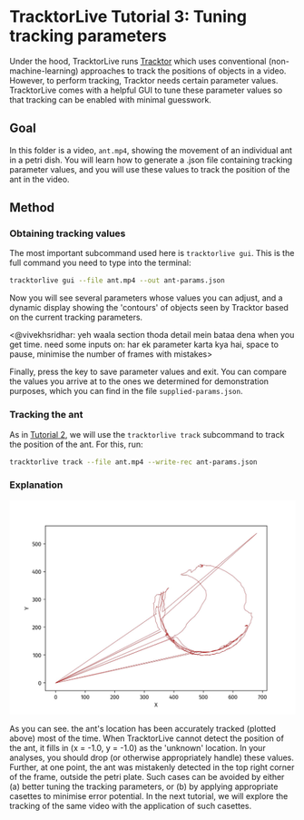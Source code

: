 # TracktorLive Tutorial 3: Tuning tracking parameters

Under the hood, TracktorLive runs
[Tracktor](https://doi.org/10.1111/2041-210X.13166)
which uses conventional (non-machine-learning) approaches to track the positions
of objects in a video. However, to perform tracking, Tracktor needs certain
parameter values. TracktorLive comes with a helpful GUI to tune these parameter
values so that tracking can be enabled with minimal guesswork.

## Goal

In this folder is a video, `ant.mp4`, showing the movement of an individual ant
in a petri dish.
You will learn how to generate a .json file containing tracking parameter
values, and you will use these values to track the position of the ant in the
video.

## Method

### Obtaining tracking values

The most important subcommand used here is `tracktorlive gui`. This is the full
command you need to type into the terminal:

```bash
tracktorlive gui --file ant.mp4 --out ant-params.json
```

Now you will see several parameters whose values you can adjust, and a dynamic
display showing the 'contours' of objects seen by Tracktor based on the current
tracking parameters.

<@vivekhsridhar: yeh waala section thoda detail mein bataa dena when you get
time. need some inputs on: har ek parameter karta kya hai, space to pause,
minimise the number of frames with mistakes>

Finally, press the <Esc> key to save parameter values and exit.
You can compare the values you arrive at to the ones we determined for
demonstration purposes, which you can find in the file `supplied-params.json`.

### Tracking the ant

As in [Tutorial 2](../02-tracking-objects/), we will use the `tracktorlive
track` subcommand to track the position of the ant. For this, run:

```bash
tracktorlive track --file ant.mp4 --write-rec ant-params.json
```

### Explanation

![](tracked-ant.jpg)

As you can see. the ant's location has been accurately tracked (plotted above)
most of the time. When TracktorLive cannot detect the position of the ant, it
fills in (x = -1.0, y = -1.0) as the 'unknown' location. In your analyses, you
should drop (or otherwise appropriately handle) these values. Further, at one
point, the ant was mistakenly detected in the top right corner of the frame,
outside the petri plate. Such cases can be avoided by either (a) better tuning
the tracking parameters, or (b) by applying appropriate casettes to minimise
error potential. In the next tutorial, we will explore the tracking of the same
video with the application of such casettes.


